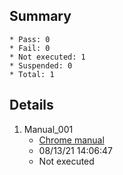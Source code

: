 ## Summary
	* Pass: 0
	* Fail: 0
	* Not executed: 1
	* Suspended: 0
	* Total: 1
## Details
1. Manual\_001
	* [Chrome manual ](..%2FTests%2FWindows%2Fmanual%2FChromeManualTest.MD)
	* 08/13/21 14:06:47
	* Not executed

